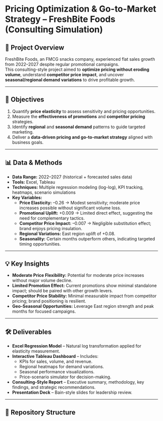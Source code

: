 # Pricing Optimization & Go-to-Market Strategy – FreshBite Foods (Consulting Simulation)

## 📌 Project Overview
FreshBite Foods, an FMCG snacks company, experienced flat sales growth from 2022–2027 despite regular promotional campaigns.  
This consulting-style project aimed to **optimize pricing without eroding volume**, understand **competitor price impact**, and uncover **seasonal/regional demand variations** to drive profitable growth.

---

## 🎯 Objectives
1. Quantify **price elasticity** to assess sensitivity and pricing opportunities.
2. Measure the **effectiveness of promotions** and **competitor pricing** strategies.
3. Identify **regional** and **seasonal demand** patterns to guide targeted marketing.
4. Deliver a **data-driven pricing and go-to-market strategy** aligned with business goals.

---

## 📊 Data & Methods
- **Data Range:** 2022–2027 (historical + forecasted sales data)
- **Tools:** Excel, Tableau
- **Techniques:** Multiple regression modeling (log-log), KPI tracking, heatmaps, scenario simulations
- **Key Variables:**
  - **Price Elasticity:** –0.26 → Modest sensitivity; moderate price increases possible without significant volume loss.
  - **Promotional Uplift:** +0.009 → Limited direct effect, suggesting the need for complementary tactics.
  - **Competitor Price Impact:** –0.007 → Negligible substitution effect; brand enjoys pricing insulation.
  - **Regional Variations:** East region uplift of +0.08.
  - **Seasonality:** Certain months outperform others, indicating targeted timing opportunities.

---

## 💡 Key Insights
- **Moderate Price Flexibility:** Potential for moderate price increases without major volume decline.
- **Limited Promotion Effect:** Current promotions show minimal standalone impact; should be paired with other growth levers.
- **Competitor Price Stability:** Minimal measurable impact from competitor pricing; brand positioning is resilient.
- **Geo-Seasonal Opportunities:** Leverage East region strength and peak months for focused campaigns.

---

## 🛠 Deliverables
- **Excel Regression Model** – Natural log transformation applied for elasticity measurement.
- **Interactive Tableau Dashboard** – Includes:
  - KPIs for sales, volume, and revenue.
  - Regional heatmaps for demand variations.
  - Seasonal performance visualizations.
  - Price-scenario simulator for decision-making.
- **Consulting-Style Report** – Executive summary, methodology, key findings, and strategic recommendations.
- **Presentation Deck** – Bain-style slides for leadership review.

---

## 📂 Repository Structure
